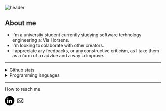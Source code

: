 ![header](https://capsule-render.vercel.app/api?type=waving&color=0:00d4ff,65:090979,100:020024&text=Hi%20there,%20I'm%20Jan%20👋&textBg=true)
### 

## About me
  * I'm a university student currently studying software technology engineering at Via Horsens.
  * I'm looking to colaborate with other creators.
  * I appreciate any feedbacks, or any constructive criticism, as I take them as a form of an advice and a way to improve.

---

<details>
 <summary>
  Github stats
 </summary>
 
 ![GitHub stats](https://github-readme-stats.vercel.app/api?username=HansLongLe)
 
</details>


<details>
 <summary>
   Programming languages
 </summary>
 
 ![Programming languages](https://github-readme-stats.vercel.app/api/top-langs/?username=HansLongLe&layout=compact&theme=buefy&hide_border=true)
 
</details>

---

 How to reach me
 
<a href="https://dk.linkedin.com/in/jan-le-218113227?trk=profile-badge">
 <img src="linkedin_black_logo_icon_147114.png" width="30" height="30">
</a>
<a href="mailto:lunde@adobe.com?subject=[GitHub]%20">
<img src=email-icon-black-simple_5f4567ca24989.png width="30" height="30">
</a>




<!--
**HansLongLe/HansLongLe** is a ✨ _special_ ✨ repository because its `README.md` (this file) appears on your GitHub profile.

Here are some ideas to get you started:

- 🔭 I’m currently working on ...
- 🌱 I’m currently learning ...
- 👯 I’m looking to collaborate on ...
- 🤔 I’m looking for help with ...
- 💬 Ask me about ...
- 📫 How to reach me: ...
- 😄 Pronouns: ...
- ⚡ Fun fact: ...
-->
